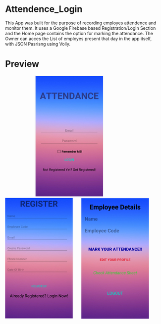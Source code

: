 # Attendence_Login
This App was built for the purpose of recording employes attendence and monitor them.
It uses a  Google Firebase based Registration/Login Section and the Home page contains the option for marking the attendance.
The Owner can acces the List of employes present that day in the app itself, with JSON Pasrisng using Volly.
# Preview
&nbsp; &nbsp; &nbsp; &nbsp; &nbsp; &nbsp;  &nbsp; &nbsp; &nbsp; &nbsp; &nbsp; &nbsp; ![](Login.png)    &nbsp; &nbsp; &nbsp;  ![](Reg.png)  &nbsp; &nbsp; &nbsp;![](Main.png)
